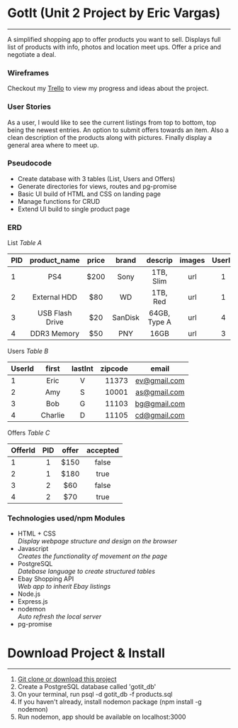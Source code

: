 # GotIt (Unit 2 Project by Eric Vargas)
-----------
A simplified shopping app to offer products you want to sell. Displays full list of products with info, photos and location meet ups. Offer a price and negotiate a deal. 

### Wireframes
Checkout my [Trello](https://trello.com/b/KvbvZuid/project-2-trash-2-treasure) to view my progress and ideas about the project.

### User Stories
As a user, I would like to see the current listings from top to bottom, top being the newest entries. An option to submit offers towards an item. Also a clean description of the products along with pictures. Finally display a general area where to meet up.

### Pseudocode
* Create database with 3 tables (List, Users and Offers)
* Generate directories for views, routes and pg-promise
* Basic UI build of HTML and CSS on landing page
* Manage functions for CRUD 
* Extend UI build to single product page

### ERD
List _Table A_

| PID |  product_name |  price |  brand |  descrip  | images | UserId |
|-----|:-------------:|:------:|:------:|:---------:|:------:|:------:|
| 1   |      PS4      |  $200  |  Sony  | 1TB, Slim |   url  |    1   |
| 2   | External HDD  |   $80  |   WD   | 1TB, Red  |   url  |    1   |
| 3   | USB Flash Drive | $20 | SanDisk | 64GB, Type A | url |    4   |
| 4   |  DDR3 Memory  |   $50  |  PNY   |    16GB   |   url  |    3   |

Users _Table B_

| UserId |  first | lastInt | zipcode |     email    |
|--------|:------:|:-------:|--------:|:------------:|
|   1    |  Eric  |    V    |  11373  | ev@gmail.com |
|   2    |  Amy   |    S    |  10001  | as@gmail.com |
|   3    |  Bob   |    G    |  11103  | bg@gmail.com |
|   4    | Charlie|    D    |  11105  | cd@gmail.com |

Offers _Table C_

| OfferId |  PID | offer | accepted |
|---------|:----:|:-----:|:--------:|
|    1    |   1  |  $150 |   false  |
|    2    |   1  |  $180 |   true   |
|    3    |   2  |  $60  |   false  |
|    4    |   2  |  $70  |   true   |

### Technologies used/npm Modules
* HTML + CSS </br> _Display webpage structure and design on the browser_
* Javascript </br> _Creates the functionality of movement on the page_
* PostgreSQL </br> _Datebase language to create structured tables_
* Ebay Shopping API </br> _Web app to inherit Ebay listings_ 
* Node.js
* Express.js
* nodemon </br> _Auto refresh the local server_
* pg-promise

# Download Project & Install
-------------

1. [Git clone or download this project]('https://github.com/ericVargas/Shopping-App')
2. Create a PostgreSQL database called 'gotit_db'
3. On your terminal, run psql -d gotit_db -f products.sql
4. If you haven't already, install nodemon package (npm install -g nodemon)
5. Run nodemon, app should be available on localhost:3000
